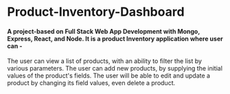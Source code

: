 # Product-Inventory-Dashboard

#### A project-based on Full Stack Web App Development with Mongo, Express, React, and Node. It is a product Inventory application where user can -

The user can view a list of products, with an ability to filter the list by various parameters.
The user can add new products, by supplying the initial values of the product's fields.
The user will be able to edit and update a product by changing its field values, even delete a product.
